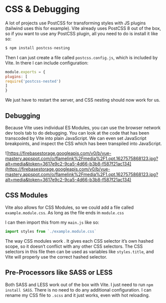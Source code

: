 # CSS & Debugging

A lot of projects use PostCSS for transforming styles with JS plugins (tailwind uses this for example). Vite already uses PostCSS 8 out of the box, so if you want to use any PostCSS plugin, all you need to do is install it like so:

```jsx
$ npm install postcss-nesting
```

Then I can just create a file called `postcss.config.js`, which is included by Vite. In there I can include configuration:

```jsx
module.exports = {
plugins: [
require('postcss-nested')
]
}
```

We just have to restart the server, and CSS nesting should now work for us.

## Debugging

Because Vite uses individual ES Modules, you can use the browser network dev tools tab to do debugging. You can look at the code that has been transcoded by Vite into plain JavaScript. We can even set JavaScript breakpoints, and inspect the CSS which has been transpiled into JavaScript.

![https://firebasestorage.googleapis.com/v0/b/vue-mastery.appspot.com/o/flamelink%2Fmedia%2F1.opt.1627575868123.jpg?alt=media&token=3617e9c2-9ca5-4d66-b3b8-f587f21ac134](https://firebasestorage.googleapis.com/v0/b/vue-mastery.appspot.com/o/flamelink%2Fmedia%2F1.opt.1627575868123.jpg?alt=media&token=3617e9c2-9ca5-4d66-b3b8-f587f21ac134)

## CSS Modules

Vite also allows for CSS Modules, so we could add a file called `example.module.css`. As long as the file ends in `module.css`

I can then import this from my `main.js` like so:

```jsx
import styles from `./example.module.css`
```

The way CSS modules work . It gives each CSS selector it’s own hashed scope, so it doesn’t conflict with any other CSS selectors. The CSS selectors in this file then can be used as variables like `styles.title`, and Vite will properly use the correct hashed selector.

## Pre-Processors like SASS or LESS

Both SASS and LESS work out of the box with Vite. I just need to run `npm install SASS`. There is no need to do any additional configuration. I can rename my CSS file to `.scss` and it just works, even with hot reloading.